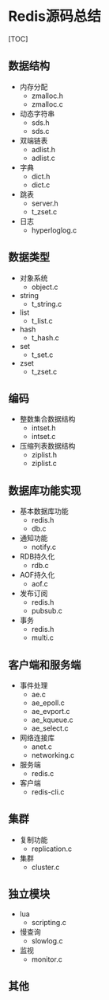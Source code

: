 # Redis源码总结

[TOC]



## 数据结构
- 内存分配
    - zmalloc.h
    - zmalloc.c
- 动态字符串
    - sds.h
    - sds.c
- 双端链表
    - adlist.h
    - adlist.c
- 字典
    - dict.h
    - dict.c
- 跳表
    - server.h
    - t_zset.c
- 日志
    - hyperloglog.c



## 数据类型

- 对象系统
    - object.c
- string
    - t_string.c
- list
    - t_list.c
- hash
    - t_hash.c
- set
    - t_set.c
- zset
    - t_zset.c



## 编码

- 整数集合数据结构
    - intset.h
    - intset.c
- 压缩列表数据结构
    - ziplist.h
    - ziplist.c



## 数据库功能实现

- 基本数据库功能
    - redis.h
    - db.c
- 通知功能
    - notify.c
- RDB持久化
    - rdb.c
- AOF持久化
    - aof.c
- 发布订阅
    - redis.h
    - pubsub.c
- 事务
    - redis.h
    - multi.c



## 客户端和服务端

- 事件处理
    - ae.c
    - ae_epoll.c
    - ae_evport.c
    - ae_kqueue.c
    - ae_select.c
- 网络连接库
    - anet.c
    - networking.c
- 服务端
    - redis.c
- 客户端
    - redis-cli.c



## 集群

- 复制功能
    - replication.c
- 集群
    - cluster.c



## 独立模块

- lua
    - scripting.c
- 慢查询
    - slowlog.c
- 监视
    - monitor.c



## 其他

